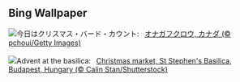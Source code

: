 ## Bing Wallpaper
![](https://www.bing.com/th?id=OHR.NorthernHawkOwl_JA-JP7268842450_UHD.jpg&w=1000)今日はクリスマス・バード・カウント:&nbsp;&ensp;[オナガフクロウ, カナダ (© pchoui/Getty Images)](https://www.bing.com/th?id=OHR.NorthernHawkOwl_JA-JP7268842450_UHD.jpg)
<br><br/>
![](https://www.bing.com/th?id=OHR.ChristmasBudapest_EN-GB5094460199_UHD.jpg&w=1000)Advent at the basilica:&nbsp;&ensp;[Christmas market, St Stephen's Basilica, Budapest, Hungary (© Calin Stan/Shutterstock)](https://www.bing.com/th?id=OHR.ChristmasBudapest_EN-GB5094460199_UHD.jpg)
<br><br/>
